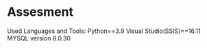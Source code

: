 # Assesment

Used Languages and Tools: 
Python==3.9
Visual Studio(SSIS)==16.11
MYSQL version 8.0.30
